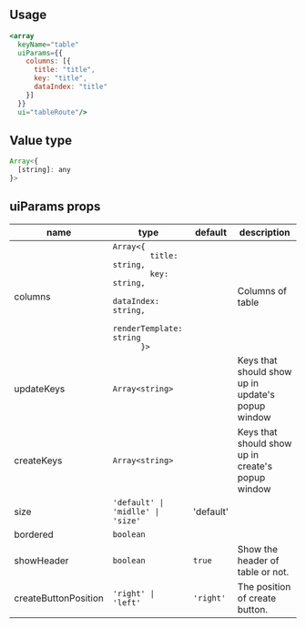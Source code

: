 ## Usage

```jsx
<array
  keyName="table"
  uiParams={{
    columns: [{
      title: "title",
      key: "title",
      dataIndex: "title"
    }]
  }}
  ui="tableRoute"/>
```

<!-- STORY -->

## Value type

```js
Array<{
  [string]: any
}>
```

## uiParams props

<table>
  <thead>
    <tr>
      <th>name</th>
      <th>type</th>
      <th>default</th>
      <th>description</th>
    </tr>
  </thead>
  <tbody>
    <tr>
      <td>columns</td>
      <td><code>Array<{
        title: string,
        key: string,
        dataIndex: string,
        renderTemplate: string
      }></code></td>
      <td></td>
      <td>Columns of table</td>
    </tr>
    <tr>
      <td>updateKeys</td>
      <td><code>Array&lt;string&gt;</code></td>
      <td></td>
      <td>Keys that should show up in update's popup window</td>
    </tr>
    <tr>
      <td>createKeys</td>
      <td><code>Array&lt;string&gt;</code></td>
      <td></td>
      <td>Keys that should show up in create's popup window</td>
    </tr>
    <tr>
      <td>size</td>
      <td><code>'default' | 'midlle' | 'size'</code></td>
      <td>'default'</td>
      <td></td>
    </tr>
    <tr>
      <td>bordered</td>
      <td><code>boolean</code></td>
      <td></td>
      <td></td>
    </tr>
    <tr>
      <td>showHeader</td>
      <td><code>boolean</code></td>
      <td><code>true</code></td>
      <td>Show the header of table or not.</td>
    </tr>
    <tr>
      <td>createButtonPosition</td>
      <td><code>'right' | 'left'</code></td>
      <td><code>'right'</code></td>
      <td>The position of create button.</td>
    </tr>
  </tbody>
</table>